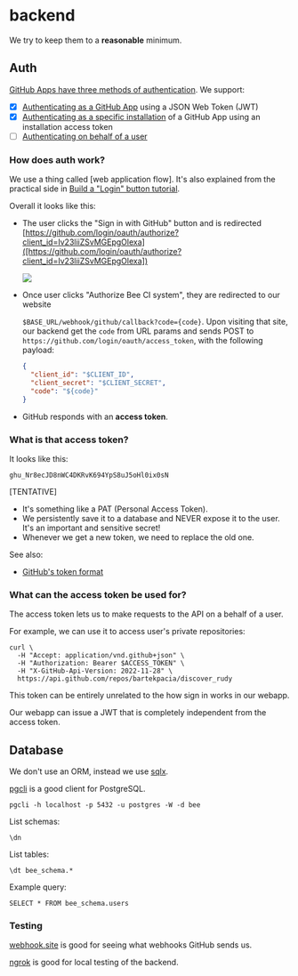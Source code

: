 # backend

We try to keep them to a **reasonable** minimum.

## Auth

[GitHub Apps have three methods of authentication][link_1]. We support:

- [x] [Authenticating as a GitHub App][auth_gh_app] using a JSON Web Token (JWT)
- [x] [Authenticating as a specific installation][auth_gh_install] of a GitHub
  App using an installation access token
- [ ] [Authenticating on behalf of a user][auth_gh_user]

### How does auth work?

We use a thing called [web application flow].
It's also explained from the practical side in [Build a "Login" button tutorial][login_btn].

Overall it looks like this:

- The user clicks the "Sign in with GitHub" button and is redirected
  [https://github.com/login/oauth/authorize?client_id=Iv23liiZSvMGEpgOlexa]([https://github.com/login/oauth/authorize?client_id=Iv23liiZSvMGEpgOlexa])

  ![](./assets/demo.avif)

- Once user clicks "Authorize Bee CI system", they are redirected to our website

  `$BASE_URL/webhook/github/callback?code={code}`. Upon visiting that site, our
  backend get the `code` from URL params and sends POST to
  `https://github.com/login/oauth/access_token`, with the following payload:

  ```json
  {
    "client_id": "$CLIENT_ID",
    "client_secret": "$CLIENT_SECRET",
    "code": "${code}"
  }
  ```

- GitHub responds with an **access token**.

### What is that access token?

It looks like this:

```
ghu_Nr8ecJD8nWC4DKRvK694YpS8uJ5oHl0ix0sN
```

[TENTATIVE]
- It's something like a PAT (Personal Access Token).
- We persistently save it to a database and NEVER expose it to the user.
  It's an important and sensitive secret!
- Whenever we get a new token, we need to replace the old one.

See also:
- [GitHub's token format]

### What can the access token be used for?

The access token lets us to make requests to the API on a behalf of a user.

For example, we can use it to access user's private repositories:

```console
curl \
  -H "Accept: application/vnd.github+json" \
  -H "Authorization: Bearer $ACCESS_TOKEN" \
  -H "X-GitHub-Api-Version: 2022-11-28" \
  https://api.github.com/repos/bartekpacia/discover_rudy
```

This token can be entirely unrelated to the how sign in works in our webapp.

Our webapp can issue a JWT that is completely independent from the access token.

## Database

We don't use an ORM, instead we use [sqlx](https://jmoiron.github.io/sqlx).

[pgcli](https://www.pgcli.com) is a good client for PostgreSQL.

```console
pgcli -h localhost -p 5432 -u postgres -W -d bee
```

List schemas:

```postgresql
\dn
```

List tables:

```postgresql
\dt bee_schema.*
```

Example query:

```postgresql
SELECT * FROM bee_schema.users
```

### Testing

[webhook.site](https://webhook.site) is good for seeing what webhooks GitHub
sends us.

[ngrok](https://ngrok.com) is good for local testing of the backend.

[web_appplication_flow]: https://docs.github.com/en/apps/oauth-apps/building-oauth-apps/authorizing-oauth-apps#web-application-flow
[link_1]:
    https://docs.github.com/en/apps/creating-github-apps/writing-code-for-a-github-app/building-ci-checks-with-a-github-app#authenticating-as-a-github-app
[login_btn]:
    https://docs.github.com/en/apps/creating-github-apps/writing-code-for-a-github-app/building-a-login-with-github-button-with-a-github-app
[auth_gh_app]:
    https://docs.github.com/en/apps/creating-github-apps/authenticating-with-a-github-app/authenticating-as-a-github-app
[auth_gh_install]:
    https://docs.github.com/en/apps/creating-github-apps/authenticating-with-a-github-app/authenticating-as-a-github-app-installation
[auth_gh_user]:
    https://docs.github.com/en/apps/creating-github-apps/authenticating-with-a-github-app/authenticating-with-a-github-app-on-behalf-of-a-user
[GitHub's token format]: https://docs.github.com/en/authentication/keeping-your-account-and-data-secure/about-authentication-to-github#githubs-token-formats
